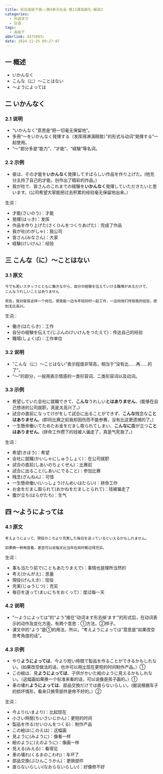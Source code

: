 ```yaml
---
title: 标日高级下册——第4单元社会-第13课高齢化-解说2
categories:
  - 外语学习
  - 日语
tags:
  - 高级下
abbrlink: d475003c
date: 2024-11-25 09:27:07
---
```

## 一 概述

* いかんなく
* こんな（に）～ことはない
* ～ようによっては

<!--more-->

## 二  いかんなく

### 2.1 说明

* “いかんなく”意思是“把一切毫无保留地”。
* 多用“～をいかんなく発揮する（发挥得淋漓精致）”的形式与动词“発揮する”一起使用。
* “～”部分多是“能力”、“才能”、“経験”等名词。

### 2.2 示例

* 彼は、その才能を**いかんなく**発揮してすばらしい作品を作り上げた。(他充分主持了自己的才能，创作出了精彩的作品。)
* 我が社で、皆さんのこれまでの経験を**いかんなく**発揮していただきたいと思います。(公司希望大家能把过去积累的经验毫无保留地出来。）

生词：

* 才能(さいのう)：才能
* 発揮(はっき)：发挥
* 作品を作り上げた(さくひんをつくりあげた)：完成了作品
* 我が社(わがしゃ)：我公司
* 皆さん(みなさん)：大家
* 経験(けいけん)：经验

## 三 こんな（に）～ことはない

### 3.1 原文

```
今でも若いスタッフとともに働きながら、自分の経験を伝えていける職場があるだけで、
こんなうれしいことはありません

现在，我对能有这样一个岗位，使我能一边与年轻同时一起工作，一边向他们传授我的经验，感到无比高兴。
```

生词：

* 働き(はたらき)：工作
* 自分の経験を伝えて(じぶんのけいけんをつたえて)：传达自己的经验
* 職場(しょくば)：工作单位

### 3.2 说明

* “こんな（に）～ことはない”表示程度非常高，相当于“没有比……再……的了”。
* “～”的部分，一般用表示情感的一类形容词、二类形容词以及动词。

### 3.3 示例

* 希望していた会社に就職できて、**こんな**うれしい**とはありません**。(能够在自己想进的公司就职，真是太高兴了。)
* 試合の直前になってけがをして試合に出ることができず、**こんな**残念な**ことはありません**。(即将比赛之前我却因伤而不能参赛，没有比这更遗憾的了。)
* 一生懸命働いてためたお金をだまし取られてしまい、**こんなに**腹が立つ**ことはありません**。(拼命工作攒下的钱被人骗走了，真是气死我了。)

生词：

* 希望(きぼう)：希望
* 会社に就職(かいしゃにしゅうしょく)：在公司就职
* 試合の直前(しあいのちょくぜん)：比赛前
* 試合に出ること(しあいにでること)：参加比赛
* 残念(ざんねん)：可惜
* 一生懸命働い(いっしょうけんめいはたらい)：拼命工作
* お金をだまし取られて(おかねをだましとられて)：钱被骗走了
* 腹が立ち(はらがたち)：生气

## 四 ～ようによっては

### 4.1 原文

```
考えようによって、現役のころより充実した毎日を送っているといえるかもしれません。

如果换一种角度看，甚至可以说每天比当年在岗时都过得充实。
```

生词：

* 事も当たり前で(こともあたりまえで)：事情也是理所当然的
* 考え(かんがえ)：思量
* 現役(げんえき)：现役
* 充実(じゅうじつ)：充实
* 毎日を送って(まいにちをおくって)：度过每一天

### 4.2 说明

* “～ようによっては”的“よう”接在“动词ます形去掉‘ます’”的形式后，在动词表示的动作及变化方面，有两个意思：①方法，②样子。
* 课文中的“よう”是①的用法，所以，“考えようによっては”意思是“如果改空思考角度的话”。

### 4.3 示例

* やり**ようによっては**、今より短い時間で製品を作ることができるかもしれない。(如果改空做法的话，也许可以用比现在更短的时间制作产品。）①
* この絵は、見**ようによっては**、子供がかいた絵のように見えるかもしれない。（这幅画如果换一个标准来看的话，可以说像是孩子画的。）①
* 車の壊れ**ようによっては**、部品交換だけでは直らないらしい。(据说根据车子的损坏情形，看来只换零部件是修不好的。）②

生词：

* 今より(いまより)：比起现在
* 小さい時間(ちいさいじかん)：更短的时间
* 製品を作る(せいひんをつくる)：制作产品
* この絵は(このえは)：这幅画
* 見ように(みように)：像看一样
* 絵のように(えのように)：像画一样
* 見える(みえる)：看得见
* 車の壊れ(くるまのこわれ)：车坏了
* 部品交換(ぶひんこうかん)：更换部件
* 直らないらしい(なおらないらしい)：好像修不好

